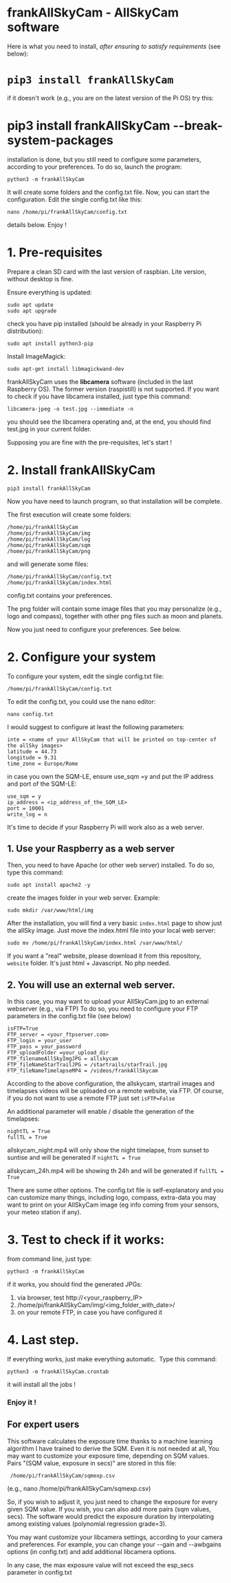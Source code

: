 # frankAllSkyCam - AllSkyCam software 

Here is what you need to install, *after ensuring to satisfy requirements* (see below):

# `pip3 install frankAllSkyCam`


if it doesn't work (e.g., you are on the latest version of the Pi OS) try this:

# pip3 install frankAllSkyCam --break-system-packages

installation is done, but you still need to configure some parameters, according to your preferences.
To do so, launch the program:

`python3 -m frankAllSkyCam`

It will create some folders and the config.txt file. Now, you can start the configuration.
Edit the single config.txt like this:

`nano /home/pi/frankAllSkyCam/config.txt`

details below. Enjoy !



# 1. Pre-requisites
Prepare a clean SD card with the last version of raspbian. Lite version, without desktop is fine. 

Ensure everything is updated:
```
sudo apt update
sudo apt upgrade
```
check you have pip installed (should be already in your Raspberry Pi distribution):

`sudo apt install python3-pip`

Install ImageMagick:

`sudo apt-get install libmagickwand-dev`

frankAllSkyCam uses the **libcamera** software (included in the last Raspberry OS). The former version (raspistill) is not supported. If you want to check if you have libcamera installed, just type this command:

`libcamera-jpeg -o test.jpg --immediate -n`

you should see the libcamera operating and, at the end, you should find test.jpg in your current folder.

Supposing you are fine with the pre-requisites, let's start !

# 2. Install frankAllSkyCam

`pip3 install frankAllSkyCam`

Now you have need to launch program, so that installation will be complete.

The first execution will create some folders:

```
/home/pi/frankAllSkyCam
/home/pi/frankAllSkyCam/img
/home/pi/frankAllSkyCam/log
/home/pi/frankAllSkyCam/sqm
/home/pi/frankAllSkyCam/png
```

and will generate some files:

```
/home/pi/frankAllSkyCam/config.txt   
/home/pi/frankAllSkyCam/index.html
```
config.txt contains your preferences.

The png folder will contain some image files that you may personalize (e.g., logo and compass), together with other png files such as moon and planets.

Now you just need to configure your preferences. See below.

# 2. Configure your system
To configure your system, edit the single config.txt file:

`/home/pi/frankAllSkyCam/config.txt`

To edit the config.txt, you could use the nano editor:

`nano config.txt`

I would suggest to configure at least the following parameters:

```
inte = <name of your AllSkyCam that will be printed on top-center of the allSky images>
latitude = 44.73
longitude = 9.31
time_zone = Europe/Rome
```
in case you own the SQM-LE, ensure use_sqm =y and put the IP address and port of the SQM-LE:

```
use_sqm = y 
ip_address = <ip_address_of_the_SQM_LE>
port = 10001
write_log = n
```

It's time to decide if your Raspberry Pi will work also as a web server.

## 1. Use your Raspberry as a web server
Then, you need to have Apache (or other web server) installed. To do so, type this command:

`sudo apt install apache2 -y`

create the images folder in your web server. Example:

```
sudo mkdir /var/www/html/img
```
After the installation, you will find a very basic `index.html` page to show just the allSky image. 
Just move the index.html file into your local web server:

```
sudo mv /home/pi/frankAllSkyCam/index.html /var/www/html/
```
If you want a "real" website, please download it from this repository, `website` folder. It's just html + Javascript. No php needed.

## 2. You will use an external web server.

In this case, you may want to upload your AllSkyCam.jpg to an external webserver (e.g., via FTP)
To do so, you need to configure your FTP parameters in the config.txt file (see below)
 
```
isFTP=True
FTP_server = <your_ftpserver.com>
FTP_login = your_user
FTP_pass = your_password 
FTP_uploadFolder =your_upload_dir
FTP_filenameAllSkyImgJPG = allskycam
FTP_fileNameStarTrailJPG = /startrails/starTrail.jpg
FTP_fileNameTimelapseMP4 = /videos/frankAllSkycam
```

According to the above configuration, the allskycam, startrail images and timelapses videos will be uploaded on a remote website, via FTP.
Of course, if you do not want to use a remote FTP just set `isFTP=False`

An additional parameter will enable / disable the generation of the timelapses:

```
nightTL = True
fullTL = True
```

allskycam_night.mp4 will only show the night timelapse, from sunset to suntise and will be generated if `nightTL = True`

allskycam_24h.mp4 will be showing th 24h and will be generated if `fullTL = True`

There are some other options. The config.txt file is self-explanatory and you can customize many things, including logo, compass, extra-data you may want to print on your AllSkyCam image (eg info coming from your sensors, your meteo station if any).
  

 # 3. Test to check if it works:

from command line, just type:

`python3 -m frankAllSkyCam`

if it works, you should find the generated JPGs:

1. via browser, test http://<your_raspberry_IP>
2. /home/pi/frankAllSkyCam/img/<img_folder_with_date>/<jpg files>
3. on your remote FTP, in case you have configured it
 
  
# 4. Last step. 
  
If everything works, just make everything automatic. 
Type this command:

`python3 -m frankAllSkyCam.crontab`
  
it will install all the jobs ! 

### Enjoy it !
 
  
## For expert users 
  
This software calculates the exposure time thanks to a machine learning algorithm I have trained to derive the SQM. Even it is not needed at all, You may want to customize your exposure time, depending on SQM values.
Pairs "(SQM value, exposure in secs)" are stored in this file:
   
 ` /home/pi/frankAllSkyCam/sqmexp.csv`
  
  (e.g., nano   /home/pi/frankAllSkyCam/sqmexp.csv)

So, if you wish to adjust it, you just need to change the exposure for every given SQM value. If you wish, you can also add more pairs (sqm values, secs).
 The software would predict the exposure duration by interpolating among existing values (polynomial regression grade=3).
 
 You may want customize your libcamera settings, according to your camera and preferences. For example, you can change your --gain and --awbgains options (in config.txt) and add additional libcamera options.
 
 In any case, the max exposure value will not exceed the esp_secs parameter in config.txt
  
